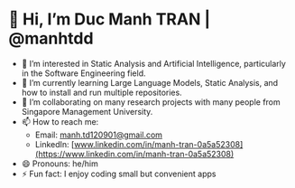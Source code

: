 # 👋 Hi, I’m Duc Manh TRAN | @manhtdd

- 👀 I’m interested in Static Analysis and Artificial Intelligence, particularly in the Software Engineering field.
- 🌱 I’m currently learning Large Language Models, Static Analysis, and how to install and run multiple repositories.
- 💞️ I’m collaborating on many research projects with many people from Singapore Management University.
- 📫 How to reach me:  
  - Email: manh.td120901@gmail.com  
  - LinkedIn: [www.linkedin.com/in/manh-tran-0a5a52308](https://www.linkedin.com/in/manh-tran-0a5a52308)
- 😄 Pronouns: he/him
- ⚡ Fun fact: I enjoy coding small but convenient apps

<!---
manhtdd/manhtdd is a ✨ special ✨ repository because its `README.md` (this file) appears on your GitHub profile.
You can click the Preview link to take a look at your changes.
--->
